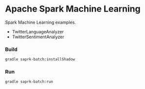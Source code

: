 Apache Spark Machine Learning
=============================
Spark Machine Learning examples.

* TwitterLanguageAnalyzer
* TwitterSentimentAnalyzer


### Build

```bash
gradle saprk-batch:installShadow
```

### Run

```bash
gradle saprk-batch:run
```
